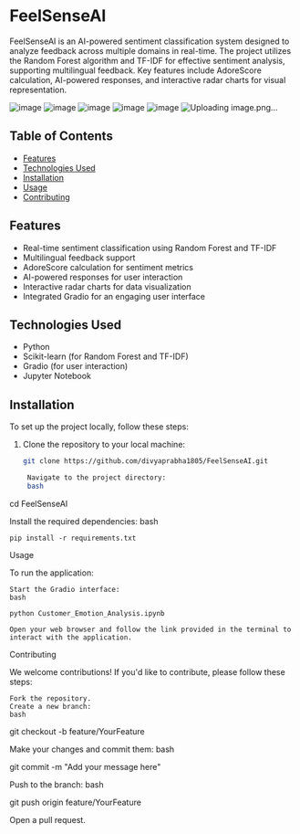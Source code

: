 # FeelSenseAI

FeelSenseAI is an AI-powered sentiment classification system designed to analyze feedback across multiple domains in real-time. The project utilizes the Random Forest algorithm and TF-IDF for effective sentiment analysis, supporting multilingual feedback. Key features include AdoreScore calculation, AI-powered responses, and interactive radar charts for visual representation.

![image](https://github.com/user-attachments/assets/865023b2-5b93-4100-aeb8-58a9430694e4)
![image](https://github.com/user-attachments/assets/5685e4f0-e6b1-4739-8b92-d5f8b13accaa)
![image](https://github.com/user-attachments/assets/2a2c3c53-d0bd-4870-8dbd-bf9eb535280d)
![image](https://github.com/user-attachments/assets/d2b6fc26-2a30-4469-b6af-85ed9ae823f6)
![image](https://github.com/user-attachments/assets/0598fa6d-25f7-423b-9309-9e071f6bf9f7)
![Uploading image.png…]()
## Table of Contents

- [Features](#features)
- [Technologies Used](#technologies-used)
- [Installation](#installation)
- [Usage](#usage)
- [Contributing](#contributing)

## Features

- Real-time sentiment classification using Random Forest and TF-IDF
- Multilingual feedback support
- AdoreScore calculation for sentiment metrics
- AI-powered responses for user interaction
- Interactive radar charts for data visualization
- Integrated Gradio for an engaging user interface

## Technologies Used

- Python
- Scikit-learn (for Random Forest and TF-IDF)
- Gradio (for user interaction)
- Jupyter Notebook

## Installation

To set up the project locally, follow these steps:

1. Clone the repository to your local machine:
   ```bash
   git clone https://github.com/divyaprabha1805/FeelSenseAI.git

    Navigate to the project directory:
    bash

cd FeelSenseAI

Install the required dependencies:
bash

    pip install -r requirements.txt

Usage

To run the application:

    Start the Gradio interface:
    bash

    python Customer_Emotion_Analysis.ipynb

    Open your web browser and follow the link provided in the terminal to interact with the application.

Contributing

We welcome contributions! If you'd like to contribute, please follow these steps:

    Fork the repository.
    Create a new branch:
    bash

git checkout -b feature/YourFeature

Make your changes and commit them:
bash

git commit -m "Add your message here"

Push to the branch:
bash

git push origin feature/YourFeature

Open a pull request.



